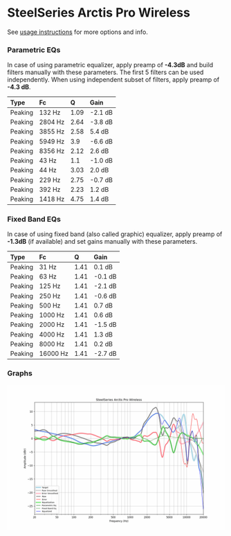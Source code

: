 # SteelSeries Arctis Pro Wireless
See [usage instructions](https://github.com/jaakkopasanen/AutoEq#usage) for more options and info.

### Parametric EQs
In case of using parametric equalizer, apply preamp of **-4.3dB** and build filters manually
with these parameters. The first 5 filters can be used independently.
When using independent subset of filters, apply preamp of **-4.3 dB**.

| Type    | Fc      |    Q | Gain    |
|:--------|:--------|:-----|:--------|
| Peaking | 132 Hz  | 1.09 | -2.1 dB |
| Peaking | 2804 Hz | 2.64 | -3.8 dB |
| Peaking | 3855 Hz | 2.58 | 5.4 dB  |
| Peaking | 5949 Hz | 3.9  | -6.6 dB |
| Peaking | 8356 Hz | 2.12 | 2.6 dB  |
| Peaking | 43 Hz   | 1.1  | -1.0 dB |
| Peaking | 44 Hz   | 3.03 | 2.0 dB  |
| Peaking | 229 Hz  | 2.75 | -0.7 dB |
| Peaking | 392 Hz  | 2.23 | 1.2 dB  |
| Peaking | 1418 Hz | 4.75 | 1.4 dB  |

### Fixed Band EQs
In case of using fixed band (also called graphic) equalizer, apply preamp of **-1.3dB**
(if available) and set gains manually with these parameters.

| Type    | Fc       |    Q | Gain    |
|:--------|:---------|:-----|:--------|
| Peaking | 31 Hz    | 1.41 | 0.1 dB  |
| Peaking | 63 Hz    | 1.41 | -0.1 dB |
| Peaking | 125 Hz   | 1.41 | -2.1 dB |
| Peaking | 250 Hz   | 1.41 | -0.6 dB |
| Peaking | 500 Hz   | 1.41 | 0.7 dB  |
| Peaking | 1000 Hz  | 1.41 | 0.6 dB  |
| Peaking | 2000 Hz  | 1.41 | -1.5 dB |
| Peaking | 4000 Hz  | 1.41 | 1.3 dB  |
| Peaking | 8000 Hz  | 1.41 | 0.2 dB  |
| Peaking | 16000 Hz | 1.41 | -2.7 dB |

### Graphs
![](./SteelSeries%20Arctis%20Pro%20Wireless.png)